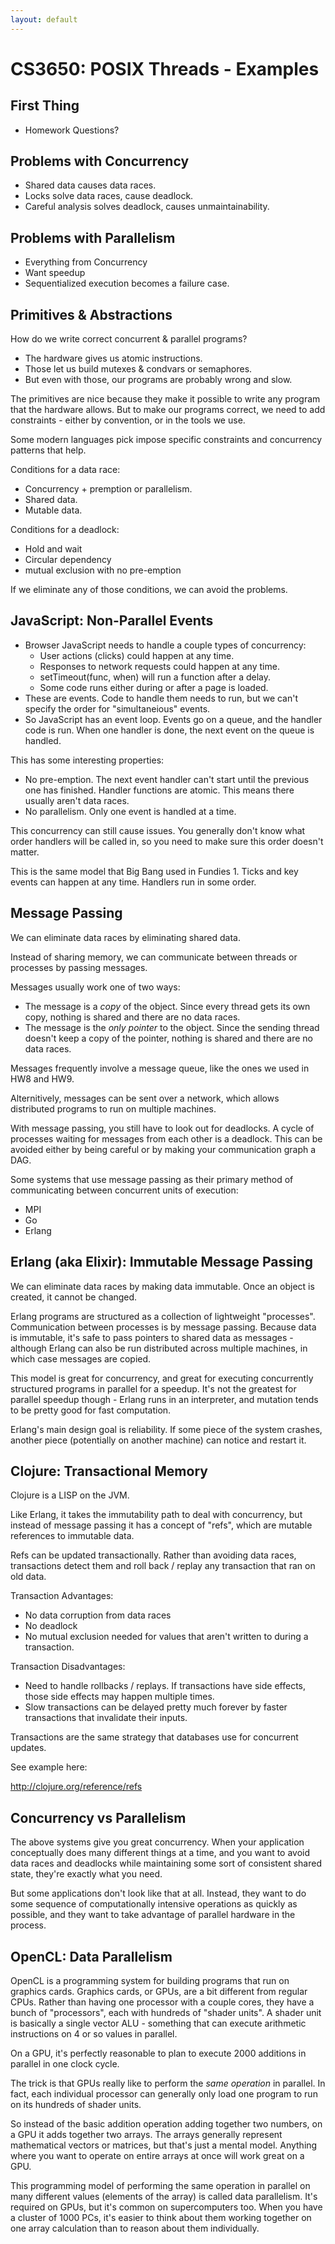 ```yaml
---
layout: default
---
```


# CS3650: POSIX Threads - Examples

## First Thing

 - Homework Questions?

## Problems with Concurrency

 - Shared data causes data races.
 - Locks solve data races, cause deadlock.
 - Careful analysis solves deadlock, causes unmaintainability.

## Problems with Parallelism

 - Everything from Concurrency
 - Want speedup
 - Sequentialized execution becomes a failure case.

## Primitives & Abstractions

How do we write correct concurrent & parallel programs?

 - The hardware gives us atomic instructions.
 - Those let us build mutexes & condvars or semaphores.
 - But even with those, our programs are probably wrong and slow.

The primitives are nice because they make it possible to write any program that
the hardware allows. But to make our programs correct, we need to add
constraints - either by convention, or in the tools we use.

Some modern languages pick impose specific constraints and concurrency patterns
that help.

Conditions for a data race:

 - Concurrency + premption or parallelism. 
 - Shared data.
 - Mutable data.
 
 Conditions for a deadlock:

  - Hold and wait
  - Circular dependency
  - mutual exclusion with no pre-emption

If we eliminate any of those conditions, we can avoid the problems.

## JavaScript: Non-Parallel Events

 - Browser JavaScript needs to handle a couple types of concurrency:
   - User actions (clicks) could happen at any time.
   - Responses to network requests could happen at any time.
   - setTimeout(func, when) will run a function after a delay.
   - Some code runs either during or after a page is loaded.
 - These are events. Code to handle them needs to run, but we can't
   specify the order for "simultaneious" events.
 - So JavaScript has an event loop. Events go on a queue, and the handler
   code is run. When one handler is done, the next event on the queue is 
   handled. 

This has some interesting properties:

 - No pre-emption. The next event handler can't start until the previous
   one has finished. Handler functions are atomic. This means there usually 
   aren't data races.
 - No parallelism. Only one event is handled at a time.

This concurrency can still cause issues. You generally don't know what order
handlers will be called in, so you need to make sure this order doesn't matter.

This is the same model that Big Bang used in Fundies 1. Ticks and key events can
happen at any time. Handlers run in some order.

## Message Passing

We can eliminate data races by eliminating shared data.

Instead of sharing memory, we can communicate between threads or processes by passing
messages.

Messages usually work one of two ways:

 - The message is a *copy* of the object. Since every thread gets its own copy, nothing
   is shared and there are no data races.
 - The message is the *only pointer* to the object. Since the sending thread doesn't keep
   a copy of the pointer, nothing is shared and there are no data races.

Messages frequently involve a message queue, like the ones we used in HW8 and HW9.

Alternitively, messages can be sent over a network, which allows distributed
programs to run on multiple machines.

With message passing, you still have to look out for deadlocks. A cycle of
processes waiting for messages from each other is a deadlock. This can be
avoided either by being careful or by making your communication graph a DAG.

Some systems that use message passing as their primary method of communicating
between concurrent units of execution:

 - MPI
 - Go
 - Erlang

## Erlang (aka Elixir): Immutable Message Passing

We can eliminate data races by making data immutable. Once an object is created,
it cannot be changed.

Erlang programs are structured as a collection of lightweight "processes".
Communication between processes is by message passing. Because data is
immutable, it's safe to pass pointers to shared data as messages - although
Erlang can also be run distributed across multiple machines, in which case
messages are copied.

This model is great for concurrency, and great for executing concurrently
structured programs in parallel for a speedup. It's not the greatest for
parallel speedup though - Erlang runs in an interpreter, and mutation tends to
be pretty good for fast computation.

Erlang's main design goal is reliability. If some piece of the system crashes,
another piece (potentially on another machine) can notice and restart it.

## Clojure: Transactional Memory

Clojure is a LISP on the JVM.

Like Erlang, it takes the immutability path to deal with concurrency, but
instead of message passing it has a concept of "refs", which are mutable
references to immutable data.

Refs can be updated transactionally. Rather than avoiding data races,
transactions detect them and roll back / replay any transaction that ran on old
data.

Transaction Advantages: 

 - No data corruption from data races
 - No deadlock
 - No mutual exclusion needed for values that aren't written to during a transaction.

Transaction Disadvantages:

 - Need to handle rollbacks / replays. If transactions have side effects, those
   side effects may happen multiple times.
 - Slow transactions can be delayed pretty much forever by faster transactions
   that invalidate their inputs.

Transactions are the same strategy that databases use for concurrent updates.

See example here:

http://clojure.org/reference/refs

## Concurrency vs Parallelism

The above systems give you great concurrency. When your application
conceptually does many different things at a time, and you want to avoid data
races and deadlocks while maintaining some sort of consistent shared state,
they're exactly what you need.

But some applications don't look like that at all. Instead, they want to do
some sequence of computationally intensive operations as quickly as possible,
and they want to take advantage of parallel hardware in the process.

## OpenCL: Data Parallelism

OpenCL is a programming system for building programs that run on graphics
cards. Graphics cards, or GPUs, are a bit different from regular CPUs. Rather
than having one processor with a couple cores, they have a bunch of
"processors", each with hundreds of "shader units". A shader unit is basically
 a single vector ALU - something that can execute arithmetic instructions on
4 or so values in parallel.

On a GPU, it's perfectly reasonable to plan to execute 2000 additions in
parallel in one clock cycle.

The trick is that GPUs really like to perform the *same operation* in parallel.
In fact, each individual processor can generally only load one program to run
on its hundreds of shader units.

So instead of the basic addition operation adding together two numbers, on a
GPU it adds together two arrays. The arrays generally represent mathematical
vectors or matrices, but that's just a mental model. Anything where you want
to operate on entire arrays at once will work great on a GPU.

This programming model of performing the same operation in parallel on many
different values (elements of the array) is called data parallelism. It's
required on GPUs, but it's common on supercomputers too. When you have a
cluster of 1000 PCs, it's easier to think about them working together on one
array calculation than to reason about them individually.



